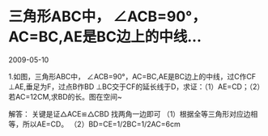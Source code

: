 # 三角形ABC中， ∠ACB=90°，AC=BC,AE是BC边上的中线...
2009-05-10


1.如图，三角形ABC中， ∠ACB=90°，AC=BC,AE是BC边上的中线，过C作CF ⊥AE,垂足为F，过点B作BD ⊥BC交于CF的延长线于D，求证：（1）AE=CD；（2）若AC=12CM,求BD的长。图在空间~


解答： 关键是证△ACE≌△CBD 找两角一边即可 （1）根据全等三角形对应边相等，所以AE=CD。 （2）BD=CE=1/2BC=1/2AC=6cm
